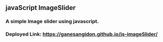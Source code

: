 ## javaScript ImageSlider

### A simple Image slider using javascript.

### Deployed Link: https://ganesangidon.github.io/js-imageSlider/
